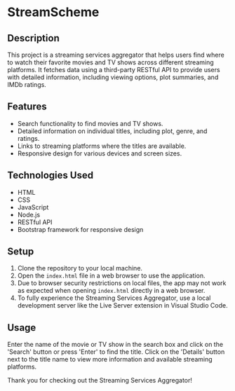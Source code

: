 # StreamScheme

## Description

This project is a streaming services aggregator that helps users find where to watch their favorite movies and TV shows across different streaming platforms. It fetches data using a third-party RESTful API to provide users with detailed information, including viewing options, plot summaries, and IMDb ratings.

## Features

- Search functionality to find movies and TV shows.
- Detailed information on individual titles, including plot, genre, and ratings.
- Links to streaming platforms where the titles are available.
- Responsive design for various devices and screen sizes.

## Technologies Used

- HTML
- CSS
- JavaScript
- Node.js
- RESTful API
- Bootstrap framework for responsive design

## Setup

1. Clone the repository to your local machine.
2. Open the `index.html` file in a web browser to use the application.
3. Due to browser security restrictions on local files, the app may not work as expected when opening `index.html` directly in a web browser.
4. To fully experience the Streaming Services Aggregator, use a local development server like the Live Server extension in Visual Studio Code.

## Usage

Enter the name of the movie or TV show in the search box and click on the 'Search' button or press 'Enter' to find the title. Click on the 'Details' button next to the title name to view more information and available streaming platforms.


Thank you for checking out the Streaming Services Aggregator!
